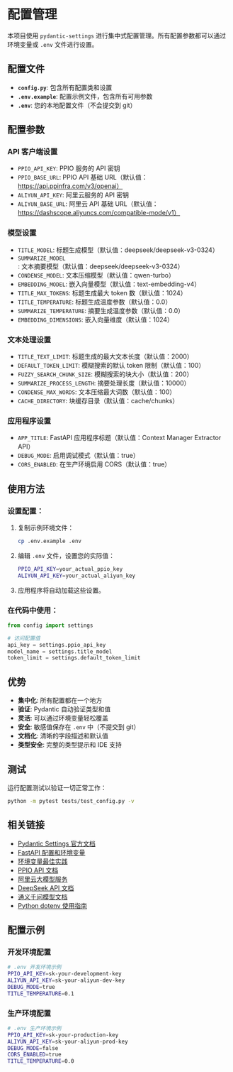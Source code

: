 # 配置管理

本项目使用 `pydantic-settings` 进行集中式配置管理。所有配置参数都可以通过环境变量或 `.env` 文件进行设置。

## 配置文件

- **`config.py`**: 包含所有配置类和设置
- **`.env.example`**: 配置示例文件，包含所有可用参数
- **`.env`**: 您的本地配置文件（不会提交到 git）

## 配置参数

### API 客户端设置
- `PPIO_API_KEY`: PPIO 服务的 API 密钥
- `PPIO_BASE_URL`: PPIO API 基础 URL（默认值：https://api.ppinfra.com/v3/openai）
- `ALIYUN_API_KEY`: 阿里云服务的 API 密钥
- `ALIYUN_BASE_URL`: 阿里云 API 基础 URL（默认值：https://dashscope.aliyuncs.com/compatible-mode/v1）

### 模型设置
- `TITLE_MODEL`: 标题生成模型（默认值：deepseek/deepseek-v3-0324）
- `SUMMARIZE_MODEL`: 文本摘要模型（默认值：deepseek/deepseek-v3-0324）
- `CONDENSE_MODEL`: 文本压缩模型（默认值：qwen-turbo）
- `EMBEDDING_MODEL`: 嵌入向量模型（默认值：text-embedding-v4）
- `TITLE_MAX_TOKENS`: 标题生成最大 token 数（默认值：1024）
- `TITLE_TEMPERATURE`: 标题生成温度参数（默认值：0.0）
- `SUMMARIZE_TEMPERATURE`: 摘要生成温度参数（默认值：0.0）
- `EMBEDDING_DIMENSIONS`: 嵌入向量维度（默认值：1024）

### 文本处理设置
- `TITLE_TEXT_LIMIT`: 标题生成的最大文本长度（默认值：2000）
- `DEFAULT_TOKEN_LIMIT`: 模糊搜索的默认 token 限制（默认值：100）
- `FUZZY_SEARCH_CHUNK_SIZE`: 模糊搜索的块大小（默认值：200）
- `SUMMARIZE_PROCESS_LENGTH`: 摘要处理长度（默认值：10000）
- `CONDENSE_MAX_WORDS`: 文本压缩最大词数（默认值：100）
- `CACHE_DIRECTORY`: 块缓存目录（默认值：cache/chunks）

### 应用程序设置
- `APP_TITLE`: FastAPI 应用程序标题（默认值：Context Manager Extractor API）
- `DEBUG_MODE`: 启用调试模式（默认值：true）
- `CORS_ENABLED`: 在生产环境启用 CORS（默认值：true）

## 使用方法

### 设置配置：

1. 复制示例环境文件：
   ```bash
   cp .env.example .env
   ```

2. 编辑 `.env` 文件，设置您的实际值：
   ```bash
   PPIO_API_KEY=your_actual_ppio_key
   ALIYUN_API_KEY=your_actual_aliyun_key
   ```

3. 应用程序将自动加载这些设置。

### 在代码中使用：

```python
from config import settings

# 访问配置值
api_key = settings.ppio_api_key
model_name = settings.title_model
token_limit = settings.default_token_limit
```

## 优势

- **集中化**: 所有配置都在一个地方
- **验证**: Pydantic 自动验证类型和值
- **灵活**: 可以通过环境变量轻松覆盖
- **安全**: 敏感值保存在 `.env` 中（不提交到 git）
- **文档化**: 清晰的字段描述和默认值
- **类型安全**: 完整的类型提示和 IDE 支持

## 测试

运行配置测试以验证一切正常工作：

```bash
python -m pytest tests/test_config.py -v
```

## 相关链接

- [Pydantic Settings 官方文档](https://docs.pydantic.dev/latest/concepts/pydantic_settings/)
- [FastAPI 配置和环境变量](https://fastapi.tiangolo.com/advanced/settings/)
- [环境变量最佳实践](https://12factor.net/config)
- [PPIO API 文档](https://api.ppinfra.com/docs)
- [阿里云大模型服务](https://help.aliyun.com/zh/dashscope/)
- [DeepSeek API 文档](https://api-docs.deepseek.com/)
- [通义千问模型文档](https://help.aliyun.com/zh/dashscope/developer-reference/model-introduction)
- [Python dotenv 使用指南](https://github.com/theskumar/python-dotenv)

## 配置示例

### 开发环境配置
```bash
# .env 开发环境示例
PPIO_API_KEY=sk-your-development-key
ALIYUN_API_KEY=sk-your-aliyun-dev-key
DEBUG_MODE=true
TITLE_TEMPERATURE=0.1
```

### 生产环境配置
```bash
# .env 生产环境示例
PPIO_API_KEY=sk-your-production-key
ALIYUN_API_KEY=sk-your-aliyun-prod-key
DEBUG_MODE=false
CORS_ENABLED=true
TITLE_TEMPERATURE=0.0
```
